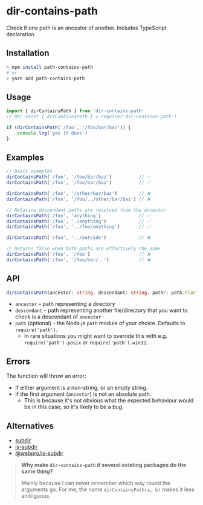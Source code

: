 # dir-contains-path

Check if one path is an ancestor of another. Includes TypeScript declaration.

## Installation

```sh
> npm install path-contains-path
# or
> yarn add path-contains-path
```

## Usage

```ts
import { dirContainsPath } from 'dir-contains-path'
// OR: const { dirContainsPath } = require('dir-contains-path')

if (dirContainsPath('/foo', '/foo/bar/baz')) {
    console.log('yes it does')
}
```

## Examples

```js
// Basic examples
dirContainsPath('/foo', '/foo/bar/baz')          // ✅
dirContainsPath('/foo', '/foo/bar/baz')          // ✅

dirContainsPath('/foo', '/other/bar/baz')        // ❌
dirContainsPath('/foo', '/foo/../other/bar/baz') // ❌

// Relative descendant paths are resolved from the ancestor
dirContainsPath('/foo', 'anything')              // ✅
dirContainsPath('/foo', './anything')            // ✅
dirContainsPath('/foo', '../foo/anything')       // ✅

dirContainsPath('/foo', '../outside')            // ❌

// Returns false when both paths are effectively the same
dirContainsPath('/foo', '/foo')                  // ❌
dirContainsPath('/foo', '/foo/bar/..')           // ❌
```

## API

```ts
dirContainsPath(ancestor: string, descendant: string, path?: path.PlatformPath): boolean
```

- `ancestor` – path representing a directory
- `descendant` - path representing another file/directory that you want to check is a descendant of `ancestor`
- `path` (optional) - the Node.js `path` module of your choice. Defaults to `require('path')`.
  - In rare situations you might want to override this with e.g. `require('path').posix` or `require('path').win32`.

## Errors

The function will throw an error:

- If either argument is a non-string, or an empty string.
- If the first argument (`ancestor`) is not an absolute path.
  - This is because it's not obvious what the expected behaviour would be in this case, so it's likely to be a bug.

## Alternatives

- [subdir](https://www.npmjs.com/package/subdir)
- [is-subdir](https://www.npmjs.com/package/is-subdir)
- [@webpro/is-subdir](https://www.npmjs.com/package/@webpro/is-subdir)

> **Why make `dir-contains-path` if several existing packages do the same thing?**
>
> Mainly because I can never remember which way round the arguments go. For me, the name `dirContainsPath(a, b)` makes it less ambiguous.
